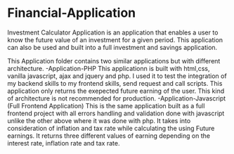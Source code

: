 # Financial-Application
Investment Calculator Application is an application that enables a user to know the future value of an investment for a given period. 
This application  can also be used and built into a full investment and savings application.

This Application folder contains two similar applications but with different architecture.
    -Application-PHP
        This applicationn is built with html,css, vanilla javascript, ajax and jquery and php. I used it to test the integration of my backend skills to my frontend skills, send request and call scripts.
        This application only returns the exepected future earning of the user. This kind of architecture is not recommended for production.
    -Application-Javascript (Full Frontend Application)
        This is the same application built as a full frontend project with all errors handling and validation done with javascript unlike the other above where it was done with php. It takes into consideration of inflation and tax rate while calculating the using Future earnings. It returns three different values of earning depending on the interest rate, inflation rate and tax rate.
